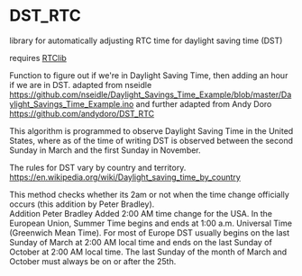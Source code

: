 # DST_RTC
library for automatically adjusting RTC time for daylight saving time (DST)

requires [RTClib](https://github.com/adafruit/RTClib/)

Function to figure out if we're in Daylight Saving Time, then adding an hour if we are in DST.
adapted from nseidle    https://github.com/nseidle/Daylight_Savings_Time_Example/blob/master/Daylight_Savings_Time_Example.ino
and further adapted from Andy Doro    https://github.com/andydoro/DST_RTC

This algorithm is programmed to observe Daylight Saving Time in the United States, where as of the time 
of writing DST is observed between the second Sunday in March and the first Sunday in November. 

The rules for DST vary by country and territory.
https://en.wikipedia.org/wiki/Daylight_saving_time_by_country

This method checks whether its 2am or not when the time change officially occurs (this addition by Peter Bradley).   
Addition Peter Bradley
Added 2:00 AM time change for the USA.
In the European Union, Summer Time begins and ends at 1:00 a.m. Universal Time (Greenwich Mean Time). 
For most of Europe DST usually begins on the last Sunday of March at 2:00 AM local time and ends on 
the last Sunday of October at 2:00 AM local time.
The last Sunday of the month of March and October must always be on or after the 25th.
